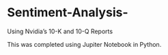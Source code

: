 # Sentiment-Analysis-
Using Nvidia’s 10-K and 10-Q Reports 

This was completed using Jupiter Notebook in Python.

